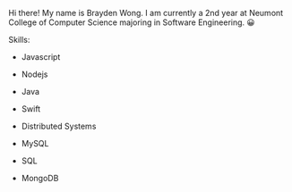 Hi there! My name is Brayden Wong. I am currently a 2nd year at Neumont College of Computer Science majoring in Software Engineering. 😀

Skills:

- Javascript
- Nodejs
- Java
- Swift
- Distributed Systems

- MySQL
- SQL
- MongoDB
